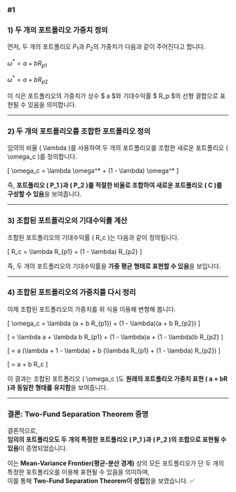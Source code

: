 ### #1

### **1) 두 개의 포트폴리오 가중치 정의**  
먼저, 두 개의 포트폴리오 $P_1$과 $P_2$의 가중치가 다음과 같이 주어진다고 합니다.  

$\omega^* = a + b R_{p1}$

$\omega^* = a + b R_{p2}$

이 식은 포트폴리오의 가중치가 상수 $ a $와 기대수익률 $ R_p $의 선형 결합으로 표현될 수 있음을 의미합니다.  

---

### **2) 두 개의 포트폴리오를 조합한 포트폴리오 정의**  
임의의 비율 \( \lambda \)를 사용하여 두 개의 포트폴리오를 조합한 새로운 포트폴리오 \( \omega_c \)를 정의합니다.  

\[
\omega_c = \lambda \omega^* + (1 - \lambda) \omega^*
\]

즉, **포트폴리오 \( P_1 \)과 \( P_2 \)를 적절한 비율로 조합하여 새로운 포트폴리오 \( C \)를 구성할 수 있음**을 보여줍니다.  

---

### **3) 조합된 포트폴리오의 기대수익률 계산**  
조합된 포트폴리오의 기대수익률 \( R_c \)는 다음과 같이 정의됩니다.  

\[
R_c = \lambda R_{p1} + (1 - \lambda) R_{p2}
\]

즉, 두 개의 포트폴리오의 기대수익률을 **가중 평균 형태로 표현할 수 있음**을 보입니다.  

---

### **4) 조합된 포트폴리오의 가중치를 다시 정리**  
이제 조합된 포트폴리오의 가중치를 위 식을 이용해 변형해 봅니다.  

\[
\omega_c = \lambda (a + b R_{p1}) + (1 - \lambda)(a + b R_{p2})
\]

\[
= \lambda a + \lambda b R_{p1} + (1 - \lambda)a + (1 - \lambda)b R_{p2}
\]

\[
= a (\lambda + 1 - \lambda) + b (\lambda R_{p1} + (1 - \lambda) R_{p2})
\]

\[
= a + b R_c
\]

이 결과는 조합된 포트폴리오 \( \omega_c \)도 **원래의 포트폴리오 가중치 표현 \( a + bR \)과 동일한 형태를 유지함**을 보여줍니다.  

---

### **결론: Two-Fund Separation Theorem 증명**  
결론적으로,  
**임의의 포트폴리오도 두 개의 특정한 포트폴리오 \( P_1 \)과 \( P_2 \)의 조합으로 표현될 수 있음**이 증명되었습니다.  

이는 **Mean-Variance Frontier(평균-분산 경계)** 상의 모든 포트폴리오가 단 두 개의 특정한 포트폴리오를 이용해 표현될 수 있음을 의미하며,  
이를 통해 **Two-Fund Separation Theorem이 성립**함을 보였습니다. ✅
